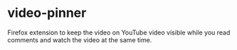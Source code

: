 video-pinner
============

Firefox extension to keep the video on YouTube video visible while you read comments and watch the video at the same time.
